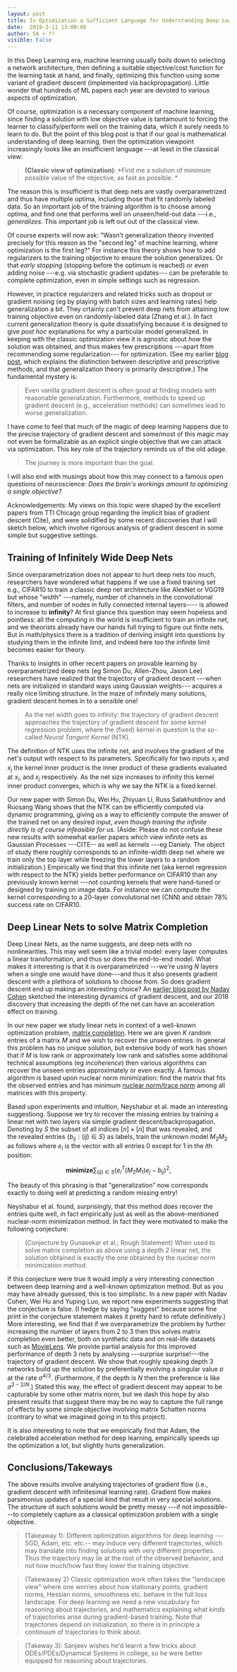 ```yaml
---
layout: post
title: Is Optimization a Sufficient Language for Understanding Deep Learning?
date:  2019-3-11 13:00:00
author: SA + ?? 
visible: False
---
```


In this Deep Learning era, machine learning usually boils down to selecting a network architecture, then defining a suitable objective/cost function for the learning task at hand, and finally, optimizing this function using some variant of gradient descent (implemented via backpropagation).  Little wonder that hundreds of ML papers each year are devoted to various aspects of optimization.

Of course, optimization is a necessary component of machine learning, since finding a solution with low objective value is tantamount to forcing the learner to classify/perform well on the training data, which it surely needs to learn to do.
But the point of this blog post is that if our goal is mathematical understanding of deep learning, then  the optimization viewpoint increasingly looks like an insufficient language ---at least in the classical view:

> **(Classic view of optimization)**: *Find me a solution of minimum possible value of the objective, as fast as possible. *

The reason this is insufficient is that deep nets are vastly overparametrized and thus have multiple optima, including those that fit randomly labeled data.  So an important job of the training algorithm is to choose among  optima, and find one that performs well on unseen/held-out data ---i.e., *generalizes.* This important job is left out out of the classical view.

Of course experts will now ask: "Wasn't generalization theory invented precisely for this reason as the "second leg" of machine learning,  where optimization is the first leg?" For instance this theory shows how to add regularizers to the training objective to ensure the solution generalizes. Or that *early stopping* (stopping before the optimum is reached) or even adding noise ---e.g. via stochastic gradient updates---  can be preferable to complete optimization, even in simple settings such as regression. 

However, in practice regularizers  and related tricks such as dropout or gradient noising (eg by playing with batch sizes and learning rates) help generalization a bit. They crtainly can't prevent deep nets from attaining low training objective even on randomly-labeled data (Zhang et al.). In fact current generalization theory is quite dissatisfying because it is designed to give *post hoc* explanations for why a particular model generalized. In keeping with the classic optimization view it is agnostic about *how* the solution was obtained, and thus makes few prescriptions ---apart from recommending some regularization--- for optimization.   (See my earlier [blog post](http://www.offconvex.org/2017/12/08/generalization1/), which explains the distinction between descriptive and prescriptive methods, and  that generalization theory is primarily descriptive.) The fundamental mystery is:

> Even vanilla gradient descent is often good at finding models with reasonable generalization. Furthermore, methods to speed up gradient descent (e.g., acceleration methods) can sometimes lead to worse generalization. 

I have come to feel that much of the magic of deep learning happens due to the precise trajectory of  gradient descent and some/most of this magic may not even be formalizable as an explicit single objective that we can attack via optimization.  This key role of the trajectory reminds us of the old adage. 

> The journey is more important than the goal. 

I will also end with musings about how this may connect to a famous open questions of neuroscience: *Does the brain's workings amount to optimizing a single objective?*

Acknowledgements: My views on this topic were shaped by the excellent papers from TTI Chicago group regarding the implicit bias of gradient descent (Cite), and were solidified by some recent discoveries that I will sketch below, which involve rigorous analysis of gradient descent in some simple but suggestive settings.  

## Training of Infinitely Wide Deep Nets 

Since overparametrization does not appear to hurt deep nets too much, researchers have wondered what happens if we use a fixed training set e.g., CIFAR10 to train a classic deep net architecture like AlexNet or VGG19 but whose "width" ---namely, number of channels in the convolutional filters, and number of nodes in fully connected internal layers---- is allowed to increase to **infinity**? At first glance this question may seem hopeless and pointless: all the computing in the world is insufficient to train an infinite net, and we theorists already have our hands full trying to figure out finite nets.  But in math/physics there is a tradition of deriving insight into questions by studying them in the infinite limit, and indeed here too the infinite limit becomes easier for theory. 

 Thanks to insights in other recent papers on provable learning by overparametrized deep nets (eg Simon Du, Allen-Zhou, Jason Lee) researchers have realized that the trajectory  of gradient descent ---when nets are initialized in standard ways using Gaussian weights--- acquires a really nice limiting structure. In the maze of infinitely many solutions, gradient descent homes in to a sensible one!
 
 > As the net width goes to infinity: the trajectory of gradient descent approaches the trajectory of gradient descent for some kernel regression problem, where the (fixed) kernel in question is the so-called  *Neural Tangent Kernel* (NTK).
 
  The definition of NTK uses the infinite net, and involves the gradient of the net's output with respect to its parameters. Specifically for two inputs $x_i$ and $x_j$ the kernel inner product   is the inner product of these gradients evaluated at $x_i$, and $x_j$ respectively. As the net size increases to infinity this kernel inner product converges, which is why we say the NTK is a fixed kernel. 
  
  Our new paper with Simon Du, Wei Hu, Zhiyuan Li, Russ Salakhutdinov and Ruosang Wang shows that the NTK can be efficiently computed via dynamic programming, giving us a way to efficiently compute the answer of the trained net on any desired input,  *even though training the infinite directly is of course infeasible for us.* (Aside: Please do not confuse these new results with somewhat earlier papers which view infinite nets as Gaussian Processes  ---CITE-- as well as kernels  ---eg Daniely. The object of study there roughly corresponds to an infinite-width deep net where we train only the top layer while freezing the lower layers to a random initialization.) Empirically we find that this infinite net (aka kernel regression with respect to the NTK) yields better performance on CIFAR10 than any previously known kernel ---not counting kernels that were  hand-tuned or designed by training on image data. For instance we can compute the kernel corresponding to a 20-layer convolutional net (CNN) and obtain 78% success rate on CIFAR10.  
 
## Deep Linear Nets to solve Matrix Completion

Deep Linear Nets, as the name suggests, are deep nets with no nonlinearities. This may well seem like a trivial model: every layer computes a linear transformation, and thus so does the end-to-end model.  What makes it  interesting is that it is overparametrized ---we're using $N$ layers when a single one would have done---and thus it also presents gradient descent with a plethora of solutions to choose from. So does gradient descent end up making an interesting choice? An [earlier blog post by Nadav Cohen](http://www.offconvex.org/2018/03/02/acceleration-overparameterization/) sketched the interesting dynamics of gradient descent, and our 2018 discovery that increasing the depth of the net can have an acceleration effect on training. 


In our new paper we study linear nets in context of a well-known optimization problem,  [matrix completion](https://en.wikipedia.org/wiki/Matrix_completion). Here we are given $K$ random entries of a matrix $M$ and we wish to recover the unseen entries. In general this problem has no unique solution, but extensive body of work has shown that if $M$ is low rank or approximately low rank and satisfies some additional technical assumptions (eg *incoherence*) then various algorithms can recover the unseen entries approximately or even exactly. A famous algorithm is based upon nuclear norm minimization: find the matrix that fits the observed entries and has minimum [nuclear norm/trace norm](https://en.wikipedia.org/wiki/Matrix_norm#Schatten_norms) among all matrices with this property.  

Based upon experiments and intuition, Neyshabur et al. made an interesting suggestiong. Suppose we try to recover the missing entries by  training a linear net with two layers
 via simple gradient descent/backpropagation. Denoting by $S$ the subset of  all indices $[n]\times [n]$ that was revealed, and  
the revealed entries $\{b_{ij}: (ij) \in S\}$  as labels, train the unknown model  $M_2M_2$ as follows where $e_i$ is the vector with all entries $0$ except for $1$ in the $i$th position:

$$ \textbf{minimize} \sum_{(ij) \in S} (e_i^T(M_2M_1)e_j - b_{ij})^2, $$

The beauty of this phrasing is that "generalization" now corresponds exactly to doing well at predicting a random missing entry! 

Neyshabur et al. found, surprisingly, that this method does recover the entries quite well, in fact empirically just as well as the above-mentioned nuclear-norm minimization method. In fact they were motivated to make the following conjecture: 

> (Conjecture by Gunasekar et al.; Rough Statement) When used to solve matrix completion as above using a depth $2$ linear net, the solution obtained is exactly the  one obtained by the nuclear norm minimization method. 

If this conjecture were true it would imply a very interesting connection between deep learning and a well-known optimization method. But as you may have already guessed, this is too simplistic. In a new paper with Nadav Cohen, Wei Hu and Yuping Luo, we report new experiments suggesting that the conjecture is false. (I hedge by saying "suggest" because some fine print in the conjecture statement makes it pretty hard to refute definitively.) More interesting, we find that if we overparametrize the problem by further increasing the number of layers from $2$ to $3$ then this solves matrix completion even better, both on synthetic data and on real-life datasets such as [MovieLens](https://grouplens.org/datasets/movielens/100k/). We provide partial analysis for this improved performance of depth $3$ nets by analysing ---surprise surprise!---the trajectory of gradient descent. We show that roughly speaking depth $3$ networks build up the solution by preferentially evolving a singular value $\sigma$ at the rate $\sigma^{4/3}$. (Furthermore, if the depth is $N$ then the preference is like $\sigma^{2-2/N}$.) Stated this way, the effect of gradient descent may appear to be capturable by some other matrix norm, but we dash this hope by also present results that suggest there may be no way to capture the full range of effects by some simple objective involving matrix Schatten norms (contrary to what we imagined going in to this project). 

It is also interesting to note that we empirically find that Adam, the celebrated  acceleration method for deep learning, empirically speeds up the optimization a lot, but slightly hurts generalization. 


## Conclusions/Takeways

The above results involve analysing trajectories of gradient flow (i.e., gradient descent with infinitesimal learning rate). Gradient flow makes parsimonius updates of a special kind that result in very special solutions.
The structure of such solutions would be pretty messy ---if not impossible---to completely capture as a classical optimization problem with a single objective. 

> (Takeaway 1): Different optimization algorithms for deep learning ---SGD, Adam, etc. etc.-- may induce very different trajectories, which may translate into finding solutions with very different properties. Thus the trajectory  may lie at the root of the observed behavior, and not how much/how fast they lower the training objective.

> (Takewaway 2) Classic optimization work often takes the "landscape view" where one worries about how stationary points, gradient norms, Hessian norms, smoothness etc. behave in the full loss landscape. For deep learning we need a new vocabulary for reasoning about trajectories, and mathematics explaining what kinds of trajectories arise during gradient-based training. Note that trajectories depend on initialization, so there is in principle a continuum of trajectories to think about. 



>(Takeway 3): Sanjeev wishes he'd learnt a few tricks about ODEs/PDEs/Dynamical Systems in college, so he were better equipped for reasoning about trajectories. 











 

